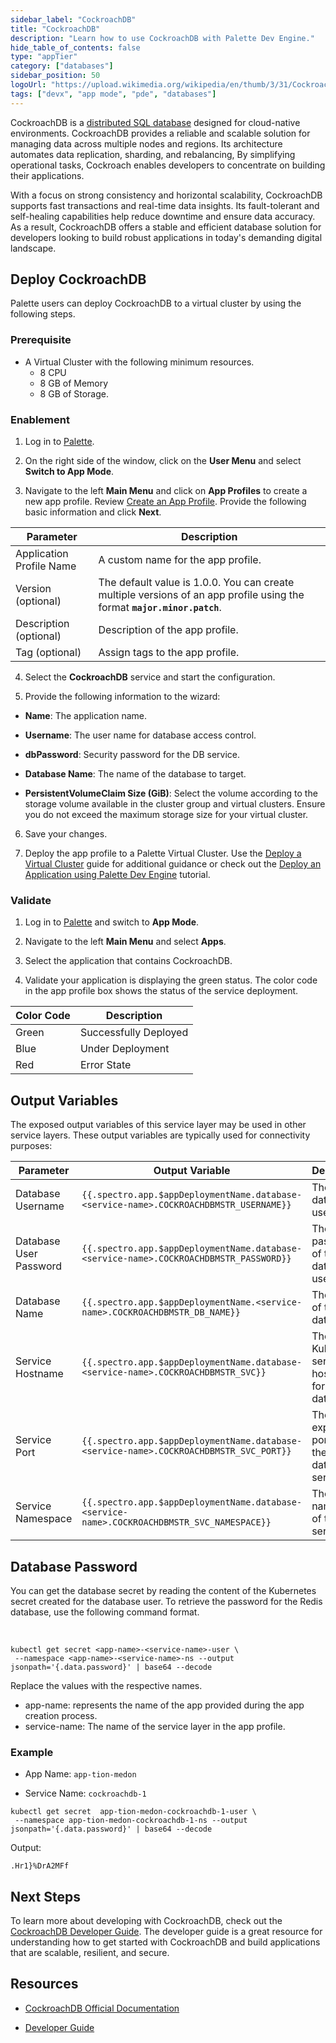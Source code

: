 ```yaml
---
sidebar_label: "CockroachDB"
title: "CockroachDB"
description: "Learn how to use CockroachDB with Palette Dev Engine."
hide_table_of_contents: false
type: "appTier"
category: ["databases"]
sidebar_position: 50
logoUrl: "https://upload.wikimedia.org/wikipedia/en/thumb/3/31/Cockroach_Labs_Logo.webp/220px-Cockroach_Labs_Logo.webp"
tags: ["devx", "app mode", "pde", "databases"]
---
```


CockroachDB is a [distributed SQL database](https://www.cockroachlabs.com/blog/what-is-distributed-sql/) designed for
cloud-native environments. CockroachDB provides a reliable and scalable solution for managing data across multiple nodes
and regions. Its architecture automates data replication, sharding, and rebalancing, By simplifying operational tasks,
Cockroach enables developers to concentrate on building their applications.

With a focus on strong consistency and horizontal scalability, CockroachDB supports fast transactions and real-time data
insights. Its fault-tolerant and self-healing capabilities help reduce downtime and ensure data accuracy. As a result,
CockroachDB offers a stable and efficient database solution for developers looking to build robust applications in
today's demanding digital landscape.

## Deploy CockroachDB

Palette users can deploy CockroachDB to a virtual cluster by using the following steps.

### Prerequisite

- A Virtual Cluster with the following minimum resources.
  - 8 CPU
  - 8 GB of Memory
  - 8 GB of Storage.

### Enablement

1. Log in to [Palette](https://console.spectrocloud.com).

2. On the right side of the window, click on the **User Menu** and select **Switch to App Mode**.

3. Navigate to the left **Main Menu** and click on **App Profiles** to create a new app profile. Review
   [Create an App Profile](../../../profiles/app-profiles/create-app-profiles/create-app-profiles.md). Provide the
   following basic information and click **Next**.

| Parameter                | Description                                                                                                              |
| ------------------------ | ------------------------------------------------------------------------------------------------------------------------ |
| Application Profile Name | A custom name for the app profile.                                                                                       |
| Version (optional)       | The default value is 1.0.0. You can create multiple versions of an app profile using the format **`major.minor.patch`**. |
| Description (optional)   | Description of the app profile.                                                                                          |
| Tag (optional)           | Assign tags to the app profile.                                                                                          |

4. Select the **CockroachDB** service and start the configuration.

5. Provide the following information to the wizard:

- **Name**: The application name.

- **Username**: The user name for database access control.

- **dbPassword**: Security password for the DB service.

- **Database Name**: The name of the database to target.

- **PersistentVolumeClaim Size (GiB)**: Select the volume according to the storage volume available in the cluster group
  and virtual clusters. Ensure you do not exceed the maximum storage size for your virtual cluster.

6. Save your changes.

7. Deploy the app profile to a Palette Virtual Cluster. Use the
   [Deploy a Virtual Cluster](../../../clusters/palette-virtual-clusters/deploy-virtual-cluster.md#deploy-a-virtual-cluster)
   guide for additional guidance or check out the
   [Deploy an Application using Palette Dev Engine](../../apps/deploy-app.md) tutorial.

### Validate

1. Log in to [Palette](https://console.spectrocloud.com) and switch to **App Mode**.

2. Navigate to the left **Main Menu** and select **Apps**.

3. Select the application that contains CockroachDB.

4. Validate your application is displaying the green status. The color code in the app profile box shows the status of
   the service deployment.

| **Color Code** | **Description**       |
| -------------- | --------------------- |
| Green          | Successfully Deployed |
| Blue           | Under Deployment      |
| Red            | Error State           |

## Output Variables

The exposed output variables of this service layer may be used in other service layers. These output variables are
typically used for connectivity purposes:

| Parameter              | Output Variable                                                                             | Description                                       |
| ---------------------- | ------------------------------------------------------------------------------------------- | ------------------------------------------------- |
| Database Username      | `{{.spectro.app.$appDeploymentName.database-<service-name>.COCKROACHDBMSTR_USERNAME}}`      | The database user name.                           |
| Database User Password | `{{.spectro.app.$appDeploymentName.database-<service-name>.COCKROACHDBMSTR_PASSWORD}}`      | The password of the database user name.           |
| Database Name          | `{{.spectro.app.$appDeploymentName.<service-name>.COCKROACHDBMSTR_DB_NAME}}`                | The name of the database.                         |
| Service Hostname       | `{{.spectro.app.$appDeploymentName.database-<service-name>.COCKROACHDBMSTR_SVC}}`           | The Kubernetes service hostname for the database. |
| Service Port           | `{{.spectro.app.$appDeploymentName.database-<service-name>.COCKROACHDBMSTR_SVC_PORT}}`      | The exposed ports for the database service.       |
| Service Namespace      | `{{.spectro.app.$appDeploymentName.database-<service-name>.COCKROACHDBMSTR_SVC_NAMESPACE}}` | The namespace of the service.                     |

## Database Password

You can get the database secret by reading the content of the Kubernetes secret created for the database user. To
retrieve the password for the Redis database, use the following command format.

<br />

```shell
kubectl get secret <app-name>-<service-name>-user \
 --namespace <app-name>-<service-name>-ns --output jsonpath='{.data.password}' | base64 --decode
```

Replace the values with the respective names.

- app-name: represents the name of the app provided during the app creation process.
- service-name: The name of the service layer in the app profile.

### Example

- App Name: `app-tion-medon`

- Service Name: `cockroachdb-1`

```shell
kubectl get secret  app-tion-medon-cockroachdb-1-user \
 --namespace app-tion-medon-cockroachdb-1-ns --output jsonpath='{.data.password}' | base64 --decode
```

Output:

```shell
.Hr1}%DrA2MFf
```

## Next Steps

To learn more about developing with CockroachDB, check out the
[CockroachDB Developer Guide](https://www.cockroachlabs.com/docs/stable/developer-guide-overview.html). The developer
guide is a great resource for understanding how to get started with CockroachDB and build applications that are
scalable, resilient, and secure.

## Resources

- [CockroachDB Official Documentation](https://www.cockroachlabs.com/docs/)

- [Developer Guide](https://www.cockroachlabs.com/docs/stable/developer-guide-overview.html)

